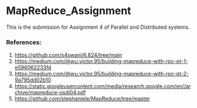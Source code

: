 # MapReduce_Assignment
This is the submission for Assignment 4 of Parallel and Distributed systems. 

### References:
1) https://github.com/s4swani/6.824/tree/main
2) https://medium.com/@wu.victor.95/building-mapreduce-with-rpc-pt-1-e596062233fd
3) https://medium.com/@wu.victor.95/building-mapreduce-with-rpc-pt-2-9a795dd02b10
4) https://static.googleusercontent.com/media/research.google.com/en//archive/mapreduce-osdi04.pdf
5) https://github.com/stephaniele/MapReduce/tree/master
